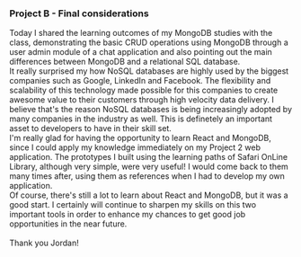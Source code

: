 
### Project B - Final considerations

Today I shared the learning outcomes of my MongoDB studies with the class, demonstrating the basic CRUD operations using MongoDB through a user admin module of a chat application and also pointing out the main differences between MongoDB and a relational SQL database.<br>
It really surprised my how NoSQL databases are highly used by the biggest companies such as Google, LinkedIn and Facebook.
The flexibility and scalability of this technology made possible for this companies to create awesome value to their customers through high velocity data delivery. I believe that's the reason NoSQL databases is being increasingly adopted by many companies in the industry as well. This is definetely an important asset to developers to have in their skill set.<br>
I'm really glad for having the opportunity to learn React and MongoDB, since I could apply my knowledge immediately on my Project 2 web application. The prototypes I built using the learning paths of Safari OnLine Library, although very simple, were very useful! I would come back to them many times after, using them as references when I had to develop my own application.<br>
Of course, there's still a lot to learn about React and MongoDB, but it was a good start. I certainly will continue to sharpen my skills on this two important tools in order to enhance my chances to get good job opportunities in the near future.<br>
<br>
Thank you Jordan!<br>

